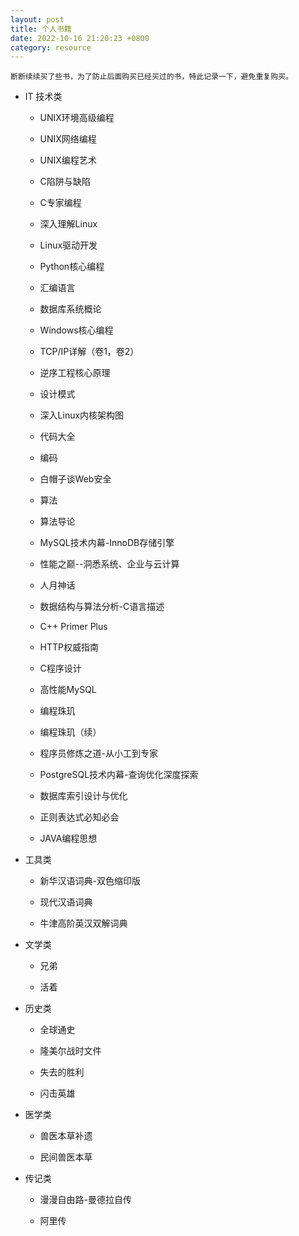 ```yaml
---
layout: post
title: 个人书籍
date: 2022-10-16 21:20:23 +0800
category: resource
---
```

  
    断断续续买了些书，为了防止后面购买已经买过的书，特此记录一下，避免重复购买。

* IT 技术类

  - UNIX环境高级编程

  - UNIX网络编程

  - UNIX编程艺术

  - C陷阱与缺陷

  - C专家编程

  - 深入理解Linux

  - Linux驱动开发

  - Python核心编程

  - 汇编语言

  - 数据库系统概论

  - Windows核心编程

  - TCP/IP详解（卷1，卷2）

  - 逆序工程核心原理

  - 设计模式

  - 深入Linux内核架构图
  
  - 代码大全

  - 编码

  - 白帽子谈Web安全

  - 算法

  - 算法导论

  - MySQL技术内幕-InnoDB存储引擎

  - 性能之巅--洞悉系统、企业与云计算

  - 人月神话

  - 数据结构与算法分析-C语言描述

  - C++ Primer Plus

  - HTTP权威指南

  - C程序设计

  - 高性能MySQL

  - 编程珠玑

  - 编程珠玑（续）

  - 程序员修炼之道-从小工到专家

  - PostgreSQL技术内幕-查询优化深度探索

  - 数据库索引设计与优化

  - 正则表达式必知必会

  - JAVA编程思想
 
* 工具类

  - 新华汉语词典-双色缩印版

  - 现代汉语词典

  - 牛津高阶英汉双解词典

* 文学类

  - 兄弟

  - 活着

* 历史类

  - 全球通史

  - 隆美尔战时文件

  - 失去的胜利

  - 闪击英雄

* 医学类

  - 兽医本草补遗

  - 民间兽医本草

* 传记类

  - 漫漫自由路-曼德拉自传

  - 阿里传
